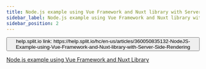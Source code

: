 ```yaml
---
title: Node.js example using Vue Framework and Nuxt library with Server-Side Rendering
sidebar_label: Node.js example using Vue Framework and Nuxt library with Server-Side Rendering
sidebar_position: 2
---
```


<p>
  <button style={{borderRadius:'8px', border:'1px', fontFamily:'Courier New', fontWeight:'800', textAlign:'left'}}> help.split.io link: https://help.split.io/hc/en-us/articles/360050835132-NodeJS-Example-using-Vue-Framework-and-Nuxt-library-with-Server-Side-Rendering </button>
</p>

[Node.js example using Vue Framework and Nuxt Library](https://github.com/Split-Community/Split-SDKs-Examples/tree/main/NodeJS-withVue-Nuxt)